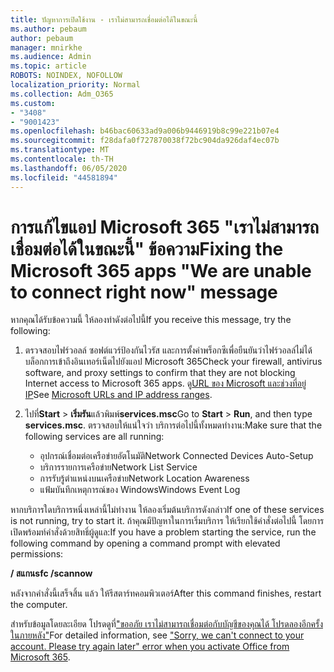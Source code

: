 ```yaml
---
title: ปัญหาการเปิดใช้งาน - เราไม่สามารถเชื่อมต่อได้ในขณะนี้
ms.author: pebaum
author: pebaum
manager: mnirkhe
ms.audience: Admin
ms.topic: article
ROBOTS: NOINDEX, NOFOLLOW
localization_priority: Normal
ms.collection: Adm_O365
ms.custom:
- "3408"
- "9001423"
ms.openlocfilehash: b46bac60633ad9a006b9446919b8c99e221b07e4
ms.sourcegitcommit: f28dafa0f727870038f72bc904da926daf4ec07b
ms.translationtype: MT
ms.contentlocale: th-TH
ms.lasthandoff: 06/05/2020
ms.locfileid: "44581894"
---
```

# <a name="fixing-the-microsoft-365-apps-we-are-unable-to-connect-right-now-message"></a><span data-ttu-id="dae98-102">การแก้ไขแอป Microsoft 365 "เราไม่สามารถเชื่อมต่อได้ในขณะนี้" ข้อความ</span><span class="sxs-lookup"><span data-stu-id="dae98-102">Fixing the Microsoft 365 apps "We are unable to connect right now" message</span></span>

<span data-ttu-id="dae98-103">หากคุณได้รับข้อความนี้ ให้ลองทําดังต่อไปนี้</span><span class="sxs-lookup"><span data-stu-id="dae98-103">If you receive this message, try the following:</span></span>

1. <span data-ttu-id="dae98-104">ตรวจสอบไฟร์วอลล์ ซอฟต์แวร์ป้องกันไวรัส และการตั้งค่าพร็อกซีเพื่อยืนยันว่าไฟร์วอลล์ไม่ได้บล็อกการเข้าถึงอินเทอร์เน็ตไปยังแอป Microsoft 365</span><span class="sxs-lookup"><span data-stu-id="dae98-104">Check your firewall, antivirus software, and proxy settings to confirm that they are not blocking Internet access to Microsoft 365 apps.</span></span> <span data-ttu-id="dae98-105">ดู[URL ของ Microsoft และช่วงที่อยู่ IP](https://docs.microsoft.com/office365/enterprise/urls-and-ip-address-ranges)</span><span class="sxs-lookup"><span data-stu-id="dae98-105">See [Microsoft URLs and IP address ranges](https://docs.microsoft.com/office365/enterprise/urls-and-ip-address-ranges).</span></span>

2. <span data-ttu-id="dae98-106">ไปที่**Start**  >  **เริ่มรัน**แล้วพิมพ์**services.msc**</span><span class="sxs-lookup"><span data-stu-id="dae98-106">Go to **Start** > **Run**, and then type **services.msc**.</span></span> <span data-ttu-id="dae98-107">ตรวจสอบให้แน่ใจว่า บริการต่อไปนี้ทั้งหมดทํางาน:</span><span class="sxs-lookup"><span data-stu-id="dae98-107">Make sure that the following services are all running:</span></span>
    - <span data-ttu-id="dae98-108">อุปกรณ์เชื่อมต่อเครือข่ายอัตโนมัติ</span><span class="sxs-lookup"><span data-stu-id="dae98-108">Network Connected Devices Auto-Setup</span></span>
    - <span data-ttu-id="dae98-109">บริการรายการเครือข่าย</span><span class="sxs-lookup"><span data-stu-id="dae98-109">Network List Service</span></span>
    - <span data-ttu-id="dae98-110">การรับรู้ตําแหน่งบนเครือข่าย</span><span class="sxs-lookup"><span data-stu-id="dae98-110">Network Location Awareness</span></span>
    - <span data-ttu-id="dae98-111">แฟ้มบันทึกเหตุการณ์ของ Windows</span><span class="sxs-lookup"><span data-stu-id="dae98-111">Windows Event Log</span></span>

<span data-ttu-id="dae98-112">หากบริการใดบริการหนึ่งเหล่านี้ไม่ทํางาน ให้ลองเริ่มต้นบริการดังกล่าว</span><span class="sxs-lookup"><span data-stu-id="dae98-112">If one of these services is not running, try to start it.</span></span> <span data-ttu-id="dae98-113">ถ้าคุณมีปัญหาในการเริ่มบริการ ให้เรียกใช้คําสั่งต่อไปนี้ โดยการเปิดพร้อมท์คําสั่งด้วยสิทธิ์ผู้ดูแล:</span><span class="sxs-lookup"><span data-stu-id="dae98-113">If you have a problem starting the service, run the following command by opening a command prompt with elevated permissions:</span></span>

<span data-ttu-id="dae98-114">**/ สแกน**</span><span class="sxs-lookup"><span data-stu-id="dae98-114">**sfc /scannow**</span></span>

<span data-ttu-id="dae98-115">หลังจากคําสั่งนี้เสร็จสิ้น แล้ว ให้รีสตาร์ทคอมพิวเตอร์</span><span class="sxs-lookup"><span data-stu-id="dae98-115">After this command finishes, restart the computer.</span></span>

<span data-ttu-id="dae98-116">สําหรับข้อมูลโดยละเอียด โปรดดูที่["ขออภัย เราไม่สามารถเชื่อมต่อกับบัญชีของคุณได้ โปรดลองอีกครั้งในภายหลัง"](https://docs.microsoft.com/office/troubleshoot/activation-installation/issue-when-activate-office-from-office-365)</span><span class="sxs-lookup"><span data-stu-id="dae98-116">For detailed information, see ["Sorry, we can't connect to your account. Please try again later" error when you activate Office from Microsoft 365](https://docs.microsoft.com/office/troubleshoot/activation-installation/issue-when-activate-office-from-office-365).</span></span>